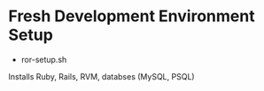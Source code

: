 # Fresh Development Environment Setup

- ror-setup.sh

Installs Ruby, Rails, RVM, databses (MySQL, PSQL)
